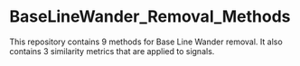 # BaseLineWander_Removal_Methods
This repository contains 9 methods for Base Line Wander removal. It also contains 3 similarity metrics that are applied to signals.
